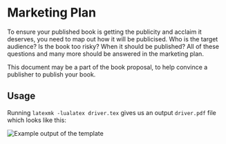 # Marketing Plan

To ensure your published book is getting the publicity and acclaim it deserves, you need to map out how it will be publicised. Who is the target audience? Is the book too risky? When it should be published? All of these questions and many more should be answered in the marketing plan.

This document may be a part of the book proposal, to help convince a publisher to publish your book.

## Usage

Running `latexmk -lualatex driver.tex` gives us an output `driver.pdf` file which looks like this:

![Example output of the template](driver.png)

